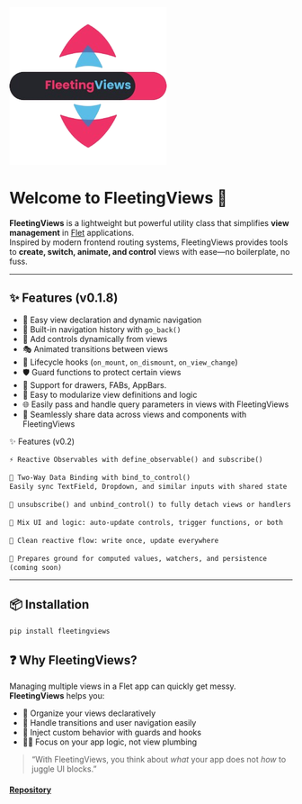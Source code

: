 ![FleetingViews Logo](logo.png)

# Welcome to FleetingViews 👋

**FleetingViews** is a lightweight but powerful utility class that simplifies **view management** in [Flet](https://flet.dev) applications.  
Inspired by modern frontend routing systems, FleetingViews provides tools to **create, switch, animate, and control** views with ease—no boilerplate, no fuss.

---

## ✨ Features (v0.1.8)

- 🚀 Easy view declaration and dynamic navigation
- 🧭 Built-in navigation history with `go_back()`
- 🧱 Add controls dynamically from views
- 🎭 Animated transitions between views
- 🧩 Lifecycle hooks (`on_mount`, `on_dismount`, `on_view_change`)
- 🛡️ Guard functions to protect certain views
- 🧃 Support for drawers, FABs, AppBars.
- 🧩 Easy to modularize view definitions and logic
- 🌐 Easily pass and handle query parameters in views with FleetingViews
- 🔄 Seamlessly share data across views and components with FleetingViews

✨ Features (v0.2)

    ⚡ Reactive Observables with define_observable() and subscribe()

    🔁 Two-Way Data Binding with bind_to_control()
    Easily sync TextField, Dropdown, and similar inputs with shared state

    🔂 unsubscribe() and unbind_control() to fully detach views or handlers

    🧠 Mix UI and logic: auto-update controls, trigger functions, or both

    🧪 Clean reactive flow: write once, update everywhere

    🔧 Prepares ground for computed values, watchers, and persistence (coming soon)
---

## 📦 Installation

```bash
pip install fleetingviews
```
## ❓ Why FleetingViews?

Managing multiple views in a Flet app can quickly get messy.  
**FleetingViews** helps you:

- 🧹 Organize your views declaratively
- 🔄 Handle transitions and user navigation easily
- 🧠 Inject custom behavior with guards and hooks
- 🧑‍💻 Focus on your app logic, not view plumbing

> “With FleetingViews, you think about *what* your app does not *how* to juggle UI blocks.”


#### [Repository](https://github.com/ArellanoBrunoc/FleetingViews)